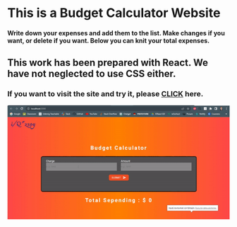 # This is a Budget Calculator Website

#### Write down your expenses and add them to the list. Make changes if you want, or delete if you want. Below you can knit your total expenses.

## This work has been prepared with React. We have not neglected to use CSS either.

### If you want to visit the site and try it, please <a href="#">CLICK</a> here.

![screen.gif](./src/screen.gif)
